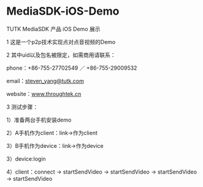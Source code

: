 # MediaSDK-iOS-Demo

TUTK MediaSDK 产品 iOS Demo 展示

1 这是一个p2p技术实现点对点音视频的Demo

2 其中uid以及包名被限定，如需商用请联系：

phone：+86-755-27702549 ／ +86-755-29009532

email：steven_yang@tutk.com

website：www.throughtek.cn

3 测试步骤：

1）准备两台手机安装demo

2）A手机作为client：link->作为client

3）B手机作为device：link->作为device

3）device:login

4）client：connect -> startSendVideo -> startSendVideo -> startSendVideo -> startSendVideo
